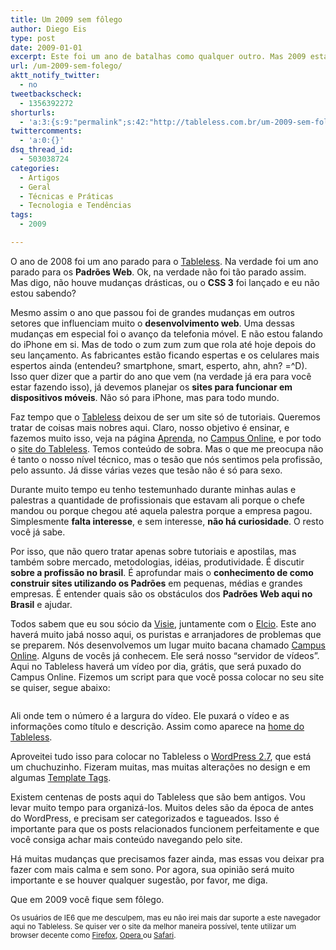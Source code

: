 ```yaml
---
title: Um 2009 sem fôlego
author: Diego Eis
type: post
date: 2009-01-01
excerpt: Este foi um ano de batalhas como qualquer outro. Mas 2009 está chegando e quem sabe qual será o caminho que o desenvolvimento web irá percorrer?
url: /um-2009-sem-folego/
aktt_notify_twitter:
  - no
tweetbackscheck:
  - 1356392272
shorturls:
  - 'a:3:{s:9:"permalink";s:42:"http://tableless.com.br/um-2009-sem-folego";s:7:"tinyurl";s:26:"http://tinyurl.com/4xmotp5";s:4:"isgd";s:19:"http://is.gd/l32fER";}'
twittercomments:
  - 'a:0:{}'
dsq_thread_id:
  - 503038724
categories:
  - Artigos
  - Geral
  - Técnicas e Práticas
  - Tecnologia e Tendências
tags:
  - 2009

---
```

O ano de 2008 foi um ano parado para o [Tableless][1]. Na verdade foi um ano parado para os **Padrões Web**. Ok, na verdade não foi tão parado assim. Mas digo, não houve mudanças drásticas, ou o **CSS 3** foi lançado e eu não estou sabendo?<!--more-->


  
Mesmo assim o ano que passou foi de grandes mudanças em outros setores que influenciam muito o **desenvolvimento web**. Uma dessas mudanças em especial foi o avanço da telefonia móvel. E não estou falando do iPhone em si. Mas de todo o zum zum zum que rola até hoje depois do seu lançamento. As fabricantes estão ficando espertas e os celulares mais espertos ainda (entendeu? smartphone, smart, esperto, ahn, ahn? =^D). Isso quer dizer que a partir do ano que vem (na verdade já era para você estar fazendo isso), já devemos planejar os **sites para funcionar em dispositivos móveis**. Não só para iPhone, mas para todo mundo.

Faz tempo que o [Tableless][2] deixou de ser um site só de tutoriais. Queremos tratar de coisas mais nobres aqui. Claro, nosso objetivo é ensinar, e fazemos muito isso, veja na página [Aprenda][3], no [Campus Online][4], e por todo o [site do Tableless][5]. Temos conteúdo de sobra. Mas o que me preocupa não é tanto o nosso nível técnico, mas o tesão que nós sentimos pela profissão, pelo assunto. Já disse várias vezes que tesão não é só para sexo.
  
Durante muito tempo eu tenho testemunhado durante minhas aulas e palestras a quantidade de profissionais que estavam ali porque o chefe mandou ou porque chegou até aquela palestra porque a empresa pagou. Simplesmente **falta interesse**, e sem interesse, **não há curiosidade**. O resto você já sabe.
  
Por isso, que não quero tratar apenas sobre tutoriais e apostilas, mas também sobre mercado, metodologias, idéias, produtividade. É discutir **sobre a profissão no brasil**. É aprofundar mais o **conhecimento de como construir sites utilizando os Padrões** em pequenas, médias e grandes empresas. É entender quais são os obstáculos dos **Padrões Web aqui no Brasil** e ajudar.

Todos sabem que eu sou sócio da [Visie][6], juntamente com o [Elcio][7]. Este ano haverá muito jabá nosso aqui, os puristas e arranjadores de problemas que se preparem. Nós desenvolvemos um lugar muito bacana chamado [Campus Online][8]. Alguns de vocês já conhecem. Ele será nosso &#8220;servidor de vídeos&#8221;. Aqui no Tableless haverá um vídeo por dia, grátis, que será puxado do Campus Online. Fizemos um script para que você possa colocar no seu site se quiser, segue abaixo:

<pre lang="javascript"></pre>

Ali onde tem o número é a largura do vídeo. Ele puxará o vídeo e as informações como título e descrição. Assim como aparece na [home do Tableless][5].

Aproveitei tudo isso para colocar no Tableless o [WordPress 2.7][9], que está um chuchuzinho. Fizeram muitas, mas muitas alterações no design e em algumas [Template Tags][10].
  
Existem centenas de posts aqui do Tableless que são bem antigos. Vou levar muito tempo para organizá-los. Muitos deles são da época de antes do WordPress, e precisam ser categorizados e tagueados. Isso é importante para que os posts relacionados funcionem perfeitamente e que você consiga achar mais conteúdo navegando pelo site.

Há muitas mudanças que precisamos fazer ainda, mas essas vou deixar pra fazer com mais calma e sem sono. Por agora, sua opinião será muito importante e se houver qualquer sugestão, por favor, me diga.

Que em 2009 você fique sem fôlego.

<small>Os usuários de IE6 que me desculpem, mas eu não irei mais dar suporte a este navegador aqui no Tableless. Se quiser ver o site da melhor maneira possível, tente utilizar um browser decente como <a href="http://getfirefox.com" title="O melhor browser da história">Firefox</a>, <a href="http://opera.com">Opera </a>ou <a href="http://apple.com/safari/">Safari</a>.</small>

 [1]: http://tableless.com.br/ "CSS e XHTML na ponta da língua"
 [2]: http://tableless.com.br/ "Padrões Web e boas práticas de desenvolvimento"
 [3]: http://tableless.com.br/aprenda
 [4]: http://visie.com.br/campus/ "Vídeos tutoriais sobre Tableless e outros assuntos"
 [5]: http://tableless.com.br/ "Desenvolvimento web com CSS e XHTML"
 [6]: http://visie.com.br/ "Treinamentos e Desenvolvimento de sistemas e E-Commerce"
 [7]: http://blog.elcio.com.br/
 [8]: http://visie.com.br/campus/ "videos tutoriais de tableless e ajax"
 [9]: http://wordpress.org/
 [10]: http://codex.wordpress.org/Template_Tags